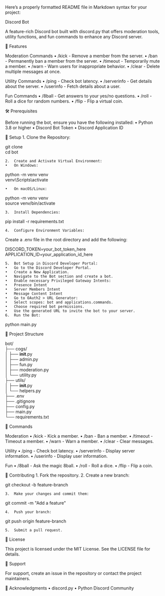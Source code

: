 Here’s a properly formatted README file in Markdown syntax for your project:

Discord Bot

A feature-rich Discord bot built with discord.py that offers moderation tools, utility functions, and fun commands to enhance any Discord server.

🌟 Features

Moderation Commands
	•	/kick - Remove a member from the server.
	•	/ban - Permanently ban a member from the server.
	•	/timeout - Temporarily mute a member.
	•	/warn - Warn users for inappropriate behavior.
	•	/clear - Delete multiple messages at once.

Utility Commands
	•	/ping - Check bot latency.
	•	/serverinfo - Get details about the server.
	•	/userinfo - Fetch details about a user.

Fun Commands
	•	/8ball - Get answers to your yes/no questions.
	•	/roll - Roll a dice for random numbers.
	•	/flip - Flip a virtual coin.

🛠 Prerequisites

Before running the bot, ensure you have the following installed:
	•	Python 3.8 or higher
	•	Discord Bot Token
	•	Discord Application ID

🚀 Setup
	1.	Clone the Repository:

git clone <repository-url>  
cd bot  


	2.	Create and Activate Virtual Environment:
	•	On Windows:

python -m venv venv  
venv\Scripts\activate  


	•	On macOS/Linux:

python -m venv venv  
source venv/bin/activate  


	3.	Install Dependencies:

pip install -r requirements.txt  


	4.	Configure Environment Variables:
Create a .env file in the root directory and add the following:

DISCORD_TOKEN=your_bot_token_here  
APPLICATION_ID=your_application_id_here  


	5.	Bot Setup in Discord Developer Portal:
	•	Go to the Discord Developer Portal.
	•	Create a New Application.
	•	Navigate to the Bot section and create a bot.
	•	Enable necessary Privileged Gateway Intents:
	•	Presence Intent
	•	Server Members Intent
	•	Message Content Intent
	•	Go to OAuth2 > URL Generator:
	•	Select scopes: bot and applications.commands.
	•	Choose required bot permissions.
	•	Use the generated URL to invite the bot to your server.
	6.	Run the Bot:

python main.py  

📁 Project Structure

bot/  
├── cogs/  
│   ├── __init__.py  
│   ├── admin.py  
│   ├── fun.py  
│   ├── moderation.py  
│   └── utility.py  
├── utils/  
│   ├── __init__.py  
│   └── helpers.py  
├── .env  
├── .gitignore  
├── config.py  
├── main.py  
└── requirements.txt  

📜 Commands

Moderation
	•	/kick - Kick a member.
	•	/ban - Ban a member.
	•	/timeout - Timeout a member.
	•	/warn - Warn a member.
	•	/clear - Clear messages.

Utility
	•	/ping - Check bot latency.
	•	/serverinfo - Display server information.
	•	/userinfo - Display user information.

Fun
	•	/8ball - Ask the magic 8ball.
	•	/roll - Roll a dice.
	•	/flip - Flip a coin.

🤝 Contributing
	1.	Fork the repository.
	2.	Create a new branch:

git checkout -b feature-branch  


	3.	Make your changes and commit them:

git commit -m "Add a feature"  


	4.	Push your branch:

git push origin feature-branch  


	5.	Submit a pull request.

📄 License

This project is licensed under the MIT License. See the LICENSE file for details.

💬 Support

For support, create an issue in the repository or contact the project maintainers.

🙏 Acknowledgments
	•	discord.py
	•	Python Discord Community